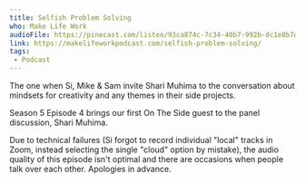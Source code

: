```yaml
---
title: Selfish Problem Solving
who: Make Life Work
audioFile: https://pinecast.com/listen/93ca874c-7c34-40b7-992b-dc1e8b7df51e.mp3
link: https://makelifeworkpodcast.com/selfish-problem-solving/
tags:
 - Podcast
---
```


The one when Si, Mike & Sam invite Shari Muhima to the conversation about mindsets for creativity and any themes in their side projects.

Season 5 Episode 4 brings our first On The Side guest to the panel discussion, Shari Muhima.

Due to technical failures (Si forgot to record individual "local" tracks in Zoom, instead selecting the single "cloud" option by mistake), the audio quality of this episode isn't optimal and there are occasions when people talk over each other. Apologies in advance.
